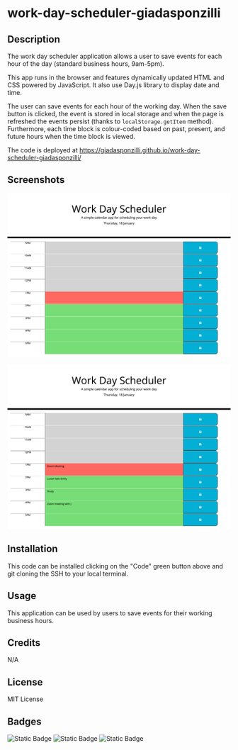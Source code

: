 # work-day-scheduler-giadasponzilli

## Description

The work day scheduler application allows a user to save events for each hour of the day (standard business hours, 9am-5pm). 

This app runs in the browser and features dynamically updated HTML and CSS powered by JavaScript. It also use Day.js library to display date and time.

The user can save events for each hour of the working day. When the save button is clicked, the event is stored in local storage and when the page is refreshed the events persist (thanks to `localStorage.getItem` method).
Furthermore, each time block is colour-coded based on past, present, and future hours when the time block is viewed.

The code is deployed at https://giadasponzilli.github.io/work-day-scheduler-giadasponzilli/

## Screenshots

![Alt text](assets/images/Screenshot_workdayscheduler_1.png)

![Alt text](assets/images/Screenshot_workdayscheduler_2.png.png)

## Installation

This code can be installed clicking on the "Code" green button above and git cloning the SSH to your local terminal.

## Usage

This application can be used by users to save events for their working business hours.

## Credits
N/A

## License

MIT License

## Badges

![Static Badge](https://img.shields.io/badge/53%25-blue?label=HTML&labelColor=green)
![Static Badge](https://img.shields.io/badge/17%25-blue?label=CSS&labelColor=yellow)
![Static Badge](https://img.shields.io/badge/30%25-blue?label=JavaScript&labelColor=red)



